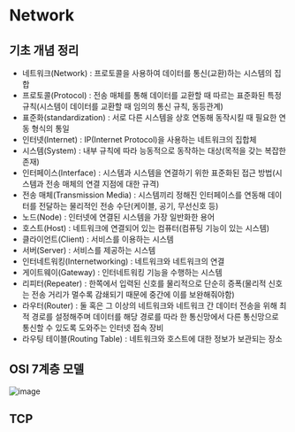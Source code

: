 # Network
## 기초 개념 정리
* 네트워크(Network) : 프로토콜을 사용하여 데이터를 통신(교환)하는 시스템의 집합
* 프로토콜(Protocol) : 전송 매체를 통해 데이터를 교환할 때 따르는 표준화된 특정 규칙(시스템이 데이터를 교환할 때 임의의 통신 규칙, 동등관계)
* 표준화(standardization) : 서로 다른 시스템을 상호 연동해 동작시킬 때 필요한 연동 형식의 통일
* 인터넷(Internet) : IP(Internet Protocol)을 사용하는 네트워크의 집합체
* 시스템(System) : 내부 규칙에 따라 능동적으로 동작하는 대상(목적을 갖는 복잡한 존재)
* 인터페이스(Interface) : 시스템과 시스템을 연결하기 위한 표준화된 접근 방법(시스템과 전송 매체의 연결 지점에 대한 규격)
* 전송 매체(Transmission Media) : 시스템끼리 정해진 인터페이스를 연동해 데이터를 전달하는 물리적인 전송 수단(케이블, 공기, 무선신호 등)
* 노드(Node) : 인터넷에 연결된 시스템을 가장 일반화한 용어
* 호스트(Host) : 네트워크에 연결되어 있는 컴퓨터(컴퓨팅 기능이 있는 시스템)
* 클라이언트(Client) : 서비스를 이용하는 시스템
* 서버(Server) : 서비스를 제공하는 시스템
* 인터네트워킹(Internetworking) : 네트워크와 네트워크의 연결
* 게이트웨이(Gateway) : 인터네트워킹 기능을 수행하는 시스템
* 리피터(Repeater) : 한쪽에서 입력된 신호를 물리적으로 단순히 증폭(물리적 신호는 전송 거리가 멀수록 감쇄되기 때문에 중간에 이를 보완해줘야함)
* 라우터(Router) : 둘 혹은 그 이상의 네트워크와 네트워크 간 데이터 전송을 위해 최적 경로를 설정해주며 데이터를 해당 경로를 따라 한 통신망에서 다른 통신망으로 통신할 수 있도록 도와주는 인터넷 접속 장비
* 라우팅 테이블(Routing Table) : 네트워크와 호스트에 대한 정보가 보관되는 장소

## OSI 7계층 모델
![image](http://wiki.hash.kr/images/7/71/OSI_7_%EA%B3%84%EC%B8%B5.jpg)  

## TCP
##
